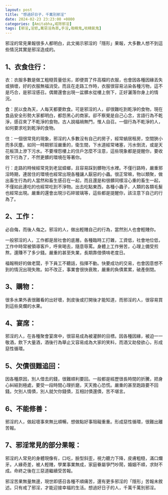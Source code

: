 ```yaml
---
layout: post
title: "想過好日子，千萬別邪淫"
date: 2024-02-23 23:23:00 +0800
categories: [Amitabha,戒除邪淫]
tags: [邪淫,淫慾,萬惡淫為首,手淫,吸精鬼,啖精氣鬼]
---
```


邪淫的常見果報很多人都明白，此文揭示邪淫的「隱形」果報，大多數人想不到這些情況其實是邪淫造成的。

## 1、衣食住行：

衣：衣服多數是做工粗糙質量低劣，即便買了件高檔的衣服，也會因各種因緣丟失或損壞，好的衣服無福消受。而且在走路工作時，衣服很容易沾染各種污物，這不是巧合，是邪淫感召。偶爾還會出現一盆髒水從樓上倒下，正好灑落你身上的情況。      

食：民以食為天，人每天都要飲食。可是邪淫的人，卻很難吃到乾淨的食物，現在食品安全形勢大家都明白，都怨黑心的商家。卻不察覺是自己心念，言語行為不乾淨，感召來了不乾淨的食物。古人說福禍無門，惟人自召。一個行為不乾淨的人，如何要求吃到乾淨的食物。        

住：一個很常見的現象，邪淫的人多數沒有自己的房子，經常蝸居租房，空間狹小而多灰塵。如同一時期邪淫嚴重的，衛生間，下水道經常堵塞，污水倒流，或是天花板頂上滲下污水。不要埋怨樓上的住戶怎麼不注意，這些現象都是提醒你，要收斂下行為了，不然更髒的環境在等著你。        

行：走路的時候經常見到老鼠蟑螂，且容易踩到髒物污水裡。不僅行路時，嚴重邪淫時期，連居住的環境也經常出現各種讓人厭惡的小蟲。很正常嘛，物以類聚，做出畜生行為的人當然和畜生感召在一起，而且還是和很髒同樣淫心重的畜生一起，不僅如此連吃的也經常吃到不淨物。出去吃點東西，各種小蟲子，人類的各類毛髮也經常出現。嚴重的還會出現沙石碎玻璃等，這些都是提醒你，該注意下自己的行為了。      

## 2、工作：

必自侮，而後人侮之。邪淫的人，做出輕賤自己的行為，當然別人也會輕賤你。      

一般邪淫的人，工作都是居社會的底層。各種臨時工打雜，工資低，社會地位低，工作中時常被領導客戶，呼來喝去，隨意辱罵。身體上工作勞苦，心理上備受煎熬，還賺不了多少錢。嚴重的甚至失業，長期靠借債啃老度日。      

福報稍好的做老闆，手下員工不聽話，指揮不動。快要成功的交易，也會因意想不到的情況出現失敗。如不改正，事業會很快衰敗，嚴重的負債累累，破產倒閉。      

## 3、購物：

很多水果外表很難看的出好壞，剝皮後或打開後才能知道，而邪淫的人，很容易買到這些臭爛的水果。      

## 4、宴席：

邪淫的人，在各種聚會宴席中，很容易成為被灌醉的目標。因各種因緣，被迫一一敬酒，飲下大量酒，酒後行為舉止又容易成為大家的笑料，而酒又助發欲心，形成惡性循環。      

## 5、欠債很難追回：

因各種原因，別人借去的錢，很難順利要回。一般都是經歷很長時間的折騰，把身心糾結到極處，要受一段時間心理折磨，天天擔心恐慌。嚴重的甚至跑路要不回錢。欠別人情債，別人就欠你錢債，互相討債還債，苦不堪言。      

## 6、不能修善：

邪淫的人，做起壞事來無比順暢，想做點好事阻礙重重。形成惡性循環，很難出離苦報。

## 7、邪淫常見的部分果報：

邪淫的人常見的身體現像有，口吃，臉型斜歪，視力聽力下降，皮膚粗糙，滿口爛牙。人緣奇差，被人輕賤，學業事業無成，家庭眷屬爭鬥吵鬧，婚姻不順，求財不成。命終之後在三惡道繼續受苦報。        

邪淫苦果無量無邊，現世即感召各種不順痛苦，還有更多邪淫的「隱形」苦報未敘述。只有戒了邪淫，才能迎接幸福的生活。想過好日子的人，千萬千萬別邪淫。